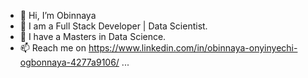 - 👋 Hi, I’m Obinnaya
- 👀 I am a Full Stack Developer | Data Scientist. 
- 🌱 I have a Masters in Data Science.
- 📫 Reach me on https://www.linkedin.com/in/obinnaya-onyinyechi-ogbonnaya-4277a9106/ ...

<!---
obinnayaonyinyechi/obinnayaonyinyechi is a ✨ unique ✨ repository because its `README.md` (this file) appears on your GitHub profile.
You can click the Preview link to take a look at your changes.
--->
